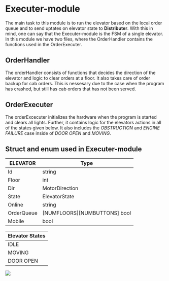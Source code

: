 # Executer-module

The main task to this module is to run the elevator based on the local order queue and to send uptates on elevator state to **Distributer**. With this in mind, one can say that the Executer-module is the FSM of a single elevator. In this module we have two files, where the OrderHandler contains the functions used in the OrderExecuter. 

## OrderHandler
The orderHandler consists of functions that decides the direction of the elevator and logic to clear orders at a floor. It also takes care of order backup for cab orders. This is nessesary due to the case when the program has crashed, but still has cab orders that has not been served.

## OrderExecuter
The orderExcecuter initializes the hardware when the program is started and clears all lights. Further, it contains logic for the elevators actions in all of the states given below. It also includes the *OBSTRUCTION* and *ENGINE FAILURE* case inside of *DOOR OPEN* and *MOVING*.


## Struct and enum used in Executer-module
ELEVATOR        | Type
--------------- | ----------------------------
Id              | string
Floor           | int
Dir             | MotorDirection
State           | ElevatorState
Online          | string
OrderQueue      | [NUMFLOORS][NUMBUTTONS] bool
Mobile          | bool


Elevator States |                     
--------------- |  
IDLE            | 
MOVING          | 
DOOR OPEN       | 


<img src="https://github.com/TTK4145-Students-2021/project-group29/blob/README/statesElev.png">
